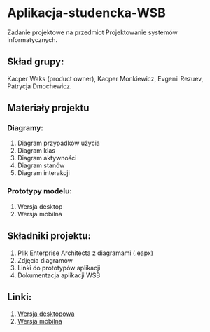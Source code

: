 # Aplikacja-studencka-WSB
Zadanie projektowe na przedmiot Projektowanie systemów informatycznych.

## Skład grupy:
Kacper Waks (product owner),
Kacper Monkiewicz,
Evgenii Rezuev,
Patrycja Dmochewicz.

## Materiały projektu
### Diagramy:
1) Diagram przypadków użycia
2) Diagram klas
3) Diagram aktywności
4) Diagram stanów
5) Diagram interakcji

### Prototypy modelu:
1) Wersja desktop
2) Wersja mobilna

## Składniki projektu:
1) Plik Enterprise Architecta z diagramami (.eapx)
2) Zdjęcia diagramów
3) Linki do prototypów aplikacji
4) Dokumentacja aplikacji WSB

## Linki:
1) [Wersja desktopowa](https://xd.adobe.com/view/69b63c44-ebf0-462a-93d4-7b0287124764-3ce5/?fbclid=IwAR0lgY4xTiVRafUSlgfWHNmZO7vdPF5tsIyqv7vbC9dQHhQTXiyzimf7Tt0)
2) [Wersja mobilna](https://www.figma.com/proto/WcwO3bHVJkNebZU8Dj9MZt/Aplikacja-Studencka-WSB?node-id=4%3A2&scaling=scale-down&page-id=0%3A1)
